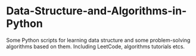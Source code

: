 # Data-Structure-and-Algorithms-in-Python

Some Python scripts for learning data structure and some problem-solving algorithms based on them.
Including LeetCode, algorithms tutorials etcs.
